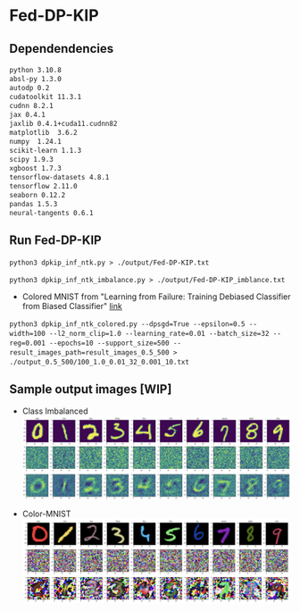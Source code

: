 # Fed-DP-KIP

## Dependendencies

    python 3.10.8
    absl-py 1.3.0  
    autodp 0.2
    cudatoolkit 11.3.1
    cudnn 8.2.1
    jax 0.4.1 
    jaxlib 0.4.1+cuda11.cudnn82
    matplotlib  3.6.2
    numpy  1.24.1
    scikit-learn 1.1.3 
    scipy 1.9.3 
    xgboost 1.7.3 
    tensorflow-datasets 4.8.1
    tensorflow 2.11.0
    seaborn 0.12.2
    pandas 1.5.3
    neural-tangents 0.6.1
    
  
## Run Fed-DP-KIP

`python3 dpkip_inf_ntk.py > ./output/Fed-DP-KIP.txt`

`python3 dpkip_inf_ntk_imbalance.py > ./output/Fed-DP-KIP_imblance.txt`

* Colored MNIST from "Learning from Failure: Training Debiased Classifier from Biased Classifier" [link](https://github.com/alinlab/LfF)

`python3 dpkip_inf_ntk_colored.py --dpsgd=True --epsilon=0.5 --width=100 --l2_norm_clip=1.0 --learning_rate=0.01 --batch_size=32 --reg=0.001 --epochs=10 --support_size=500 --result_images_path=result_images_0.5_500 > ./output_0.5_500/100_1.0_0.01_32_0.001_10.txt`

## Sample output images [WIP]

* Class Imbalanced
![image](./sample_images/img_1.png)

* Color-MNIST
![image](./sample_images/img_2.png)
